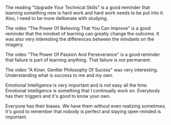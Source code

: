The reading "Upgrade Your Technical Skills" is a good reminder that learning something new is hard work and hard work needs to be put into it. Also, I need to be more deliberate with studying.

The video "The Power Of Believing That You Can Improve" is a good reminder that the mindset of learning can greatly change the outcome. It was also very interesting the differences between the mindsets on the imagery.

The video "The Power Of Passion And Perseverance"  is a good reminder that failure is part of learning anything. That failure is not permanent.  

The video "A Kiner, Gentler Philosophy Of Sucess" was very interesting. Understanding what is success to me and my own.

Emotional Intelligence is very important and is not easy all the time. Emotional intelligence is something that I continually work on. Everybody has their triggers and it's good to know your own.

Everyone has their biases. We have them without even realizing sometimes. It's good to remember that nobody is perfect and staying open-minded is important.

